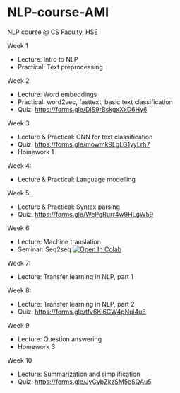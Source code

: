 # NLP-course-AMI
NLP course @ CS Faculty, HSE

Week 1
* Lecture: Intro to NLP
* Practical: Text preprocessing

Week 2
* Lecture: Word embeddings
* Practical: word2vec, fasttext, basic text classification
* Quiz: https://forms.gle/DiS9rBskgxXxD6Hy6 


Week 3
* Lecture & Practical: CNN for text classification
* Quiz: https://forms.gle/mowmk9LgLG1yyLrh7
* Homework 1 

Week 4: 
* Lecture & Practical: Language modelling

Week 5:
* Lecture & Practical: Syntax parsing
* Quiz: https://forms.gle/WePgRurr4w9HLgW59

Week 6
* Lecture: Machine translation
* Seminar: Seq2seq [![Open In Colab](https://colab.research.google.com/assets/colab-badge.svg)](https://colab.research.google.com/github/PragmaticsLab/NLP-course-FinTech/blob/master/seminars/sem6_seq2seq/6_seq2seq.ipynb)

Week 7:
* Lecture: Transfer learning in NLP, part 1

Week 8:
* Lecture: Transfer learning in NLP, part 2
* Quiz: https://forms.gle/tfv6Ki6CW4pNui4u8

Week 9
* Lecture: Question answering
* Homework 3

Week 10
* Lecture: Summarization and simplification
* Quiz: https://forms.gle/JyCybZkzSM5eSQAu5
